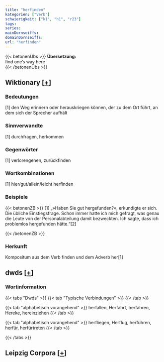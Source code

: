 ```yaml
---
title: "herfinden"
kategorien: ["Verb"]
schwierigkeit: ["k1", "h1", "r23"]
tags:
series:
mainDornseiffs:
domainDornseiffs:
url: "herfinden"
---
```


{{< betonenÜbs >}}
**Übersetzung:**  
find one’s way here  
{{< /betonenÜbs >}}

## Wiktionary [[+](https://de.wiktionary.org/wiki/herfinden)]

### Bedeutungen
[1] den Weg erinnern oder herauskriegen können, der zu dem Ort führt, an dem sich der Sprecher aufhält  

### Sinnverwandte
[1] durchfragen, herkommen  

### Gegenwörter
[1] verlorengehen, zurückfinden  

### Wortkombinationen
[1] hier/gut/allein/leicht herfinden  

### Beispiele
{{< betonenZB >}}
[1] „»Haben Sie gut hergefunden?«, erkundigte er sich. Die übliche Einstiegsfrage. Schon immer hatte ich mich gefragt, was genau die Leute von der Personalabteilung damit bezweckten. Ich sagte, dass ich problemlos hergefunden hätte.“[2]  

{{< /betonenZB >}}
### Herkunft
Kompositum aus dem Verb finden und dem Adverb her[1]  



## dwds [[+](https://www.dwds.de/wb/herfinden)]

### Wortinformation
{{< tabs "Dwds" >}}
{{< tab "Typische Verbindungen" >}}
{{< /tab >}}

{{< tab "alphabetisch vorangehend" >}}
herfallen, Herfahrt, herfahren, Hereke, hereinziehen
{{< /tab >}}

{{< tab "alphabetisch vorangehend" >}}
herfliegen, Herflug, herführen, herfür, herfürtreten
{{< /tab >}}

{{< /tabs >}}

## Leipzig Corpora [[+](https://corpora.uni-leipzig.de/en/res?word=herfinden&corpusId=deu_newscrawl-public_2018)]

